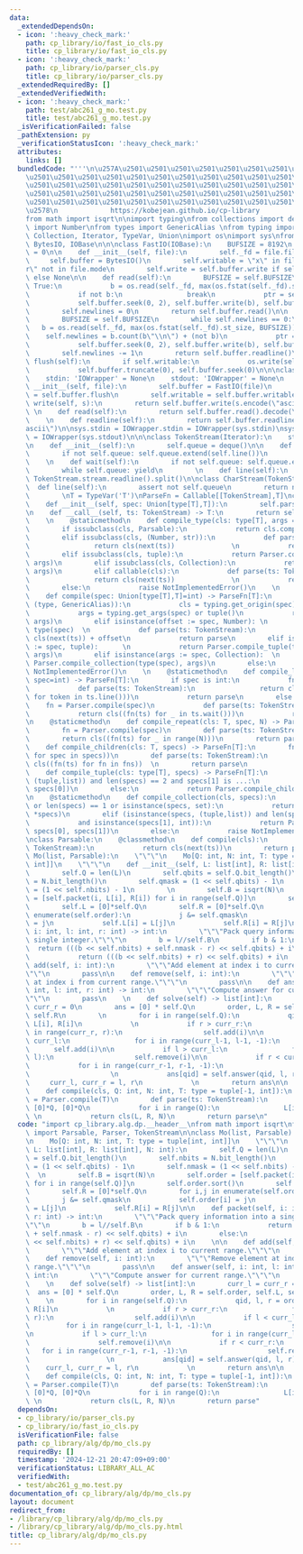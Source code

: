 ```yaml
---
data:
  _extendedDependsOn:
  - icon: ':heavy_check_mark:'
    path: cp_library/io/fast_io_cls.py
    title: cp_library/io/fast_io_cls.py
  - icon: ':heavy_check_mark:'
    path: cp_library/io/parser_cls.py
    title: cp_library/io/parser_cls.py
  _extendedRequiredBy: []
  _extendedVerifiedWith:
  - icon: ':heavy_check_mark:'
    path: test/abc261_g_mo.test.py
    title: test/abc261_g_mo.test.py
  _isVerificationFailed: false
  _pathExtension: py
  _verificationStatusIcon: ':heavy_check_mark:'
  attributes:
    links: []
  bundledCode: "'''\n\u257A\u2501\u2501\u2501\u2501\u2501\u2501\u2501\u2501\u2501\u2501\
    \u2501\u2501\u2501\u2501\u2501\u2501\u2501\u2501\u2501\u2501\u2501\u2501\u2501\
    \u2501\u2501\u2501\u2501\u2501\u2501\u2501\u2501\u2501\u2501\u2501\u2501\u2501\
    \u2501\u2501\u2501\u2501\u2501\u2501\u2501\u2501\u2501\u2501\u2501\u2501\u2501\
    \u2501\u2501\u2501\u2501\u2501\u2501\u2501\u2501\u2501\u2501\u2501\u2501\u2501\
    \u2578\n             https://kobejean.github.io/cp-library               \n'''\n\
    from math import isqrt\n\nimport typing\nfrom collections import deque\nfrom numbers\
    \ import Number\nfrom types import GenericAlias \nfrom typing import Callable,\
    \ Collection, Iterator, TypeVar, Union\nimport os\nimport sys\nfrom io import\
    \ BytesIO, IOBase\n\n\nclass FastIO(IOBase):\n    BUFSIZE = 8192\n    newlines\
    \ = 0\n\n    def __init__(self, file):\n        self._fd = file.fileno()\n   \
    \     self.buffer = BytesIO()\n        self.writable = \"x\" in file.mode or \"\
    r\" not in file.mode\n        self.write = self.buffer.write if self.writable\
    \ else None\n\n    def read(self):\n        BUFSIZE = self.BUFSIZE\n        while\
    \ True:\n            b = os.read(self._fd, max(os.fstat(self._fd).st_size, BUFSIZE))\n\
    \            if not b:\n                break\n            ptr = self.buffer.tell()\n\
    \            self.buffer.seek(0, 2), self.buffer.write(b), self.buffer.seek(ptr)\n\
    \        self.newlines = 0\n        return self.buffer.read()\n\n    def readline(self):\n\
    \        BUFSIZE = self.BUFSIZE\n        while self.newlines == 0:\n         \
    \   b = os.read(self._fd, max(os.fstat(self._fd).st_size, BUFSIZE))\n        \
    \    self.newlines = b.count(b\"\\n\") + (not b)\n            ptr = self.buffer.tell()\n\
    \            self.buffer.seek(0, 2), self.buffer.write(b), self.buffer.seek(ptr)\n\
    \        self.newlines -= 1\n        return self.buffer.readline()\n\n    def\
    \ flush(self):\n        if self.writable:\n            os.write(self._fd, self.buffer.getvalue())\n\
    \            self.buffer.truncate(0), self.buffer.seek(0)\n\n\nclass IOWrapper(IOBase):\n\
    \    stdin: 'IOWrapper' = None\n    stdout: 'IOWrapper' = None\n    \n    def\
    \ __init__(self, file):\n        self.buffer = FastIO(file)\n        self.flush\
    \ = self.buffer.flush\n        self.writable = self.buffer.writable\n\n    def\
    \ write(self, s):\n        return self.buffer.write(s.encode(\"ascii\"))\n   \
    \ \n    def read(self):\n        return self.buffer.read().decode(\"ascii\")\n\
    \    \n    def readline(self):\n        return self.buffer.readline().decode(\"\
    ascii\")\n\nsys.stdin = IOWrapper.stdin = IOWrapper(sys.stdin)\nsys.stdout = IOWrapper.stdout\
    \ = IOWrapper(sys.stdout)\n\n\nclass TokenStream(Iterator):\n    stream = IOWrapper.stdin\n\
    \n    def __init__(self):\n        self.queue = deque()\n\n    def __next__(self):\n\
    \        if not self.queue: self.queue.extend(self.line())\n        return self.queue.popleft()\n\
    \    \n    def wait(self):\n        if not self.queue: self.queue.extend(self.line())\n\
    \        while self.queue: yield\n        \n    def line(self):\n        return\
    \ TokenStream.stream.readline().split()\n\nclass CharStream(TokenStream):\n  \
    \  def line(self):\n        assert not self.queue\n        return next(TokenStream.stream).rstrip()\n\
    \        \nT = TypeVar('T')\nParseFn = Callable[[TokenStream],T]\nclass Parser:\n\
    \    def __init__(self, spec: Union[type[T],T]):\n        self.parse = Parser.compile(spec)\n\
    \n    def __call__(self, ts: TokenStream) -> T:\n        return self.parse(ts)\n\
    \    \n    @staticmethod\n    def compile_type(cls: type[T], args = ()) -> T:\n\
    \        if issubclass(cls, Parsable):\n            return cls.compile(*args)\n\
    \        elif issubclass(cls, (Number, str)):\n            def parse(ts: TokenStream):\n\
    \                return cls(next(ts))              \n            return parse\n\
    \        elif issubclass(cls, tuple):\n            return Parser.compile_tuple(cls,\
    \ args)\n        elif issubclass(cls, Collection):\n            return Parser.compile_collection(cls,\
    \ args)\n        elif callable(cls):\n            def parse(ts: TokenStream):\n\
    \                return cls(next(ts))              \n            return parse\n\
    \        else:\n            raise NotImplementedError()\n    \n    @staticmethod\n\
    \    def compile(spec: Union[type[T],T]=int) -> ParseFn[T]:\n        if isinstance(spec,\
    \ (type, GenericAlias)):\n            cls = typing.get_origin(spec) or spec\n\
    \            args = typing.get_args(spec) or tuple()\n            return Parser.compile_type(cls,\
    \ args)\n        elif isinstance(offset := spec, Number): \n            cls =\
    \ type(spec)  \n            def parse(ts: TokenStream):\n                return\
    \ cls(next(ts)) + offset\n            return parse\n        elif isinstance(args\
    \ := spec, tuple):      \n            return Parser.compile_tuple(type(spec),\
    \ args)\n        elif isinstance(args := spec, Collection):  \n            return\
    \ Parser.compile_collection(type(spec), args)\n        else:\n            raise\
    \ NotImplementedError()\n    \n    @staticmethod\n    def compile_line(cls: T,\
    \ spec=int) -> ParseFn[T]:\n        if spec is int:\n            fn = Parser.compile(spec)\n\
    \            def parse(ts: TokenStream):\n                return cls((int(token)\
    \ for token in ts.line()))\n            return parse\n        else:\n        \
    \    fn = Parser.compile(spec)\n            def parse(ts: TokenStream):\n    \
    \            return cls((fn(ts) for _ in ts.wait()))\n            return parse\n\
    \n    @staticmethod\n    def compile_repeat(cls: T, spec, N) -> ParseFn[T]:\n\
    \        fn = Parser.compile(spec)\n        def parse(ts: TokenStream):\n    \
    \        return cls((fn(ts) for _ in range(N)))\n        return parse\n\n    @staticmethod\n\
    \    def compile_children(cls: T, specs) -> ParseFn[T]:\n        fns = tuple((Parser.compile(spec)\
    \ for spec in specs))\n        def parse(ts: TokenStream):\n            return\
    \ cls((fn(ts) for fn in fns))  \n        return parse\n            \n    @staticmethod\n\
    \    def compile_tuple(cls: type[T], specs) -> ParseFn[T]:\n        if isinstance(specs,\
    \ (tuple,list)) and len(specs) == 2 and specs[1] is ...:\n            return Parser.compile_line(cls,\
    \ specs[0])\n        else:\n            return Parser.compile_children(cls, specs)\n\
    \n    @staticmethod\n    def compile_collection(cls, specs):\n        if not specs\
    \ or len(specs) == 1 or isinstance(specs, set):\n            return Parser.compile_line(cls,\
    \ *specs)\n        elif (isinstance(specs, (tuple,list)) and len(specs) == 2 \n\
    \            and isinstance(specs[1], int)):\n            return Parser.compile_repeat(cls,\
    \ specs[0], specs[1])\n        else:\n            raise NotImplementedError()\n\
    \nclass Parsable:\n    @classmethod\n    def compile(cls):\n        def parser(ts:\
    \ TokenStream):\n            return cls(next(ts))\n        return parser\n\nclass\
    \ Mo(list, Parsable):\n    \"\"\"\n    Mo[Q: int, N: int, T: type = tuple[int,\
    \ int]]\n    \"\"\"\n    def __init__(self, L: list[int], R: list[int], N: int):\n\
    \        self.Q = len(L)\n        self.qbits = self.Q.bit_length()\n        self.nbits\
    \ = N.bit_length()\n        self.qmask = (1 << self.qbits) - 1\n        self.nmask\
    \ = (1 << self.nbits) - 1\n        \n        self.B = isqrt(N)\n        self.order\
    \ = [self.packet(i, L[i], R[i]) for i in range(self.Q)]\n        self.order.sort()\n\
    \        self.L = [0]*self.Q\n        self.R = [0]*self.Q\n        for i,j in\
    \ enumerate(self.order):\n            j &= self.qmask\n            self.order[i]\
    \ = j\n            self.L[i] = L[j]\n            self.R[i] = R[j]\n\n    def packet(self,\
    \ i: int, l: int, r: int) -> int:\n        \"\"\"Pack query information into a\
    \ single integer.\"\"\"\n        b = l//self.B\n        if b & 1:\n          \
    \  return (((b << self.nbits) + self.nmask - r) << self.qbits) + i\n        else:\n\
    \            return (((b << self.nbits) + r) << self.qbits) + i\n    \n\n    def\
    \ add(self, i: int):\n        \"\"\"Add element at index i to current range.\"\
    \"\"\n        pass\n\n    def remove(self, i: int):\n        \"\"\"Remove element\
    \ at index i from current range.\"\"\"\n        pass\n\n    def answer(self, i:\
    \ int, l: int, r: int) -> int:\n        \"\"\"Compute answer for current range.\"\
    \"\"\n        pass\n    \n    def solve(self) -> list[int]:\n        curr_l =\
    \ curr_r = 0\n        ans = [0] * self.Q\n        order, L, R = self.order, self.L,\
    \ self.R\n        \n        for i in range(self.Q):\n            qid, l, r = order[i],\
    \ L[i], R[i]\n            \n            if r > curr_r:\n                for i\
    \ in range(curr_r, r):\n                    self.add(i)\n\n            if l <\
    \ curr_l:\n                for i in range(curr_l-1, l-1, -1):\n              \
    \      self.add(i)\n\n            if l > curr_l:\n                for i in range(curr_l,\
    \ l):\n                    self.remove(i)\n\n            if r < curr_r:\n    \
    \            for i in range(curr_r-1, r-1, -1):\n                    self.remove(i)\n\
    \                    \n            ans[qid] = self.answer(qid, l, r)\n       \
    \     curr_l, curr_r = l, r\n            \n        return ans\n\n    @classmethod\n\
    \    def compile(cls, Q: int, N: int, T: type = tuple[-1, int]):\n        query\
    \ = Parser.compile(T)\n        def parse(ts: TokenStream):\n            L, R =\
    \ [0]*Q, [0]*Q\n            for i in range(Q):\n                L[i], R[i] = query(ts)\
    \ \n            return cls(L, R, N)\n        return parse\n"
  code: "import cp_library.alg.dp.__header__\nfrom math import isqrt\nfrom cp_library.io.parser_cls\
    \ import Parsable, Parser, TokenStream\n\nclass Mo(list, Parsable):\n    \"\"\"\
    \n    Mo[Q: int, N: int, T: type = tuple[int, int]]\n    \"\"\"\n    def __init__(self,\
    \ L: list[int], R: list[int], N: int):\n        self.Q = len(L)\n        self.qbits\
    \ = self.Q.bit_length()\n        self.nbits = N.bit_length()\n        self.qmask\
    \ = (1 << self.qbits) - 1\n        self.nmask = (1 << self.nbits) - 1\n      \
    \  \n        self.B = isqrt(N)\n        self.order = [self.packet(i, L[i], R[i])\
    \ for i in range(self.Q)]\n        self.order.sort()\n        self.L = [0]*self.Q\n\
    \        self.R = [0]*self.Q\n        for i,j in enumerate(self.order):\n    \
    \        j &= self.qmask\n            self.order[i] = j\n            self.L[i]\
    \ = L[j]\n            self.R[i] = R[j]\n\n    def packet(self, i: int, l: int,\
    \ r: int) -> int:\n        \"\"\"Pack query information into a single integer.\"\
    \"\"\n        b = l//self.B\n        if b & 1:\n            return (((b << self.nbits)\
    \ + self.nmask - r) << self.qbits) + i\n        else:\n            return (((b\
    \ << self.nbits) + r) << self.qbits) + i\n    \n\n    def add(self, i: int):\n\
    \        \"\"\"Add element at index i to current range.\"\"\"\n        pass\n\n\
    \    def remove(self, i: int):\n        \"\"\"Remove element at index i from current\
    \ range.\"\"\"\n        pass\n\n    def answer(self, i: int, l: int, r: int) ->\
    \ int:\n        \"\"\"Compute answer for current range.\"\"\"\n        pass\n\
    \    \n    def solve(self) -> list[int]:\n        curr_l = curr_r = 0\n      \
    \  ans = [0] * self.Q\n        order, L, R = self.order, self.L, self.R\n    \
    \    \n        for i in range(self.Q):\n            qid, l, r = order[i], L[i],\
    \ R[i]\n            \n            if r > curr_r:\n                for i in range(curr_r,\
    \ r):\n                    self.add(i)\n\n            if l < curr_l:\n       \
    \         for i in range(curr_l-1, l-1, -1):\n                    self.add(i)\n\
    \n            if l > curr_l:\n                for i in range(curr_l, l):\n   \
    \                 self.remove(i)\n\n            if r < curr_r:\n             \
    \   for i in range(curr_r-1, r-1, -1):\n                    self.remove(i)\n \
    \                   \n            ans[qid] = self.answer(qid, l, r)\n        \
    \    curr_l, curr_r = l, r\n            \n        return ans\n\n    @classmethod\n\
    \    def compile(cls, Q: int, N: int, T: type = tuple[-1, int]):\n        query\
    \ = Parser.compile(T)\n        def parse(ts: TokenStream):\n            L, R =\
    \ [0]*Q, [0]*Q\n            for i in range(Q):\n                L[i], R[i] = query(ts)\
    \ \n            return cls(L, R, N)\n        return parse"
  dependsOn:
  - cp_library/io/parser_cls.py
  - cp_library/io/fast_io_cls.py
  isVerificationFile: false
  path: cp_library/alg/dp/mo_cls.py
  requiredBy: []
  timestamp: '2024-12-21 20:47:09+09:00'
  verificationStatus: LIBRARY_ALL_AC
  verifiedWith:
  - test/abc261_g_mo.test.py
documentation_of: cp_library/alg/dp/mo_cls.py
layout: document
redirect_from:
- /library/cp_library/alg/dp/mo_cls.py
- /library/cp_library/alg/dp/mo_cls.py.html
title: cp_library/alg/dp/mo_cls.py
---
```

